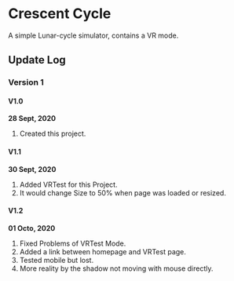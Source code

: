 # Crescent Cycle

A simple Lunar-cycle simulator, contains a VR mode.

## Update Log

### Version 1

#### V1.0

**28 Sept, 2020**

1. Created this project.

#### V1.1

**30 Sept, 2020**

1. Added VRTest for this Project.
2. It would change Size to 50% when page was loaded or resized.

#### V1.2

**01 Octo, 2020**

1. Fixed Problems of VRTest Mode.
2. Added a link between homepage and VRTest page.
3. Tested mobile but lost.
4. More reality by the shadow not moving with mouse directly.

